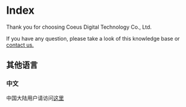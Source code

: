 # Index

Thank you for choosing Coeus Digital Technology Co., Ltd.

If you have any question, please take a look of this knowledge base or [contact us.](contact)

## 其他语言

### 中文

中国大陆用户请访问[这里](/cn)